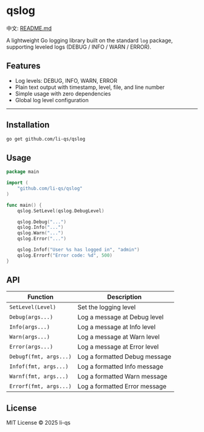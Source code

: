 # qslog

中文: [README.md](README.md)

A lightweight Go logging library built on the standard `log` package, supporting leveled logs (DEBUG / INFO / WARN / ERROR).

## Features

- Log levels: DEBUG, INFO, WARN, ERROR
- Plain text output with timestamp, level, file, and line number
- Simple usage with zero dependencies
- Global log level configuration

---

## Installation

```bash
go get github.com/li-qs/qslog
```

## Usage

```go
package main

import (
	"github.com/li-qs/qslog"
)

func main() {
	qslog.SetLevel(qslog.DebugLevel)

	qslog.Debug("...")
	qslog.Info("...")
	qslog.Warn("...")
	qslog.Error("...")

	qslog.Infof("User %s has logged in", "admin")
	qslog.Errorf("Error code: %d", 500)
}
````

## API

| Function               | Description                   |
| ---------------------- | ----------------------------- |
| `SetLevel(Level)`      | Set the logging level         |
| `Debug(args...)`       | Log a message at Debug level  |
| `Info(args...)`        | Log a message at Info level   |
| `Warn(args...)`        | Log a message at Warn level   |
| `Error(args...)`       | Log a message at Error level  |
| `Debugf(fmt, args...)` | Log a formatted Debug message |
| `Infof(fmt, args...)`  | Log a formatted Info message  |
| `Warnf(fmt, args...)`  | Log a formatted Warn message  |
| `Errorf(fmt, args...)` | Log a formatted Error message |

## License

MIT License © 2025 li-qs

